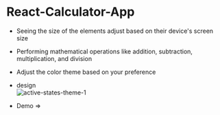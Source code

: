 # React-Calculator-App

- Seeing the size of the elements adjust based on their device's screen size <br/>
- Performing mathematical operations like addition, subtraction, multiplication, and division<br/>
- Adjust the color theme based on your preference<br/>

- design<br/>
![active-states-theme-1](https://user-images.githubusercontent.com/83855189/216663656-a235a4d7-b50d-4bf4-b6d6-17aa8fde647a.jpg)

- Demo => 

